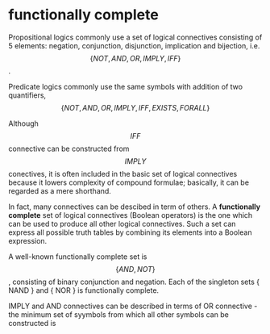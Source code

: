 # functionally complete

Propositional logics commonly use a set of logical connectives consisting of 5 elements: negation, conjunction, disjunction, implication and bijection, i.e. $$\{NOT, AND, OR, IMPLY, IFF\}$$.

Predicate logics commonly use the same symbols with addition of two quantifiers, $$\{NOT, AND, OR, IMPLY, IFF, EXISTS, FORALL\}$$

Although $$IFF$$ connective can be constructed from $$IMPLY$$ conectives, it is often included in the basic set of logical connectives because it lowers complexity of compound formulae; basically, it can be regarded as a mere shorthand.

In fact, many connectives can be descibed in term of others. A **functionally complete** set of logical connectives (Boolean operators) is the one which can be used to produce all other logical connectives. Such a set can express all possible truth tables by combining its elements into a Boolean expression.

A well-known functionally complete set is $$\{AND,NOT\}$$, consisting of binary conjunction and negation. Each of the singleton sets { NAND } and { NOR } is functionally complete.


IMPLY and AND connectives can be described in terms of OR connective - the minimum set of syymbols from which all other symbols can be constructed is 


